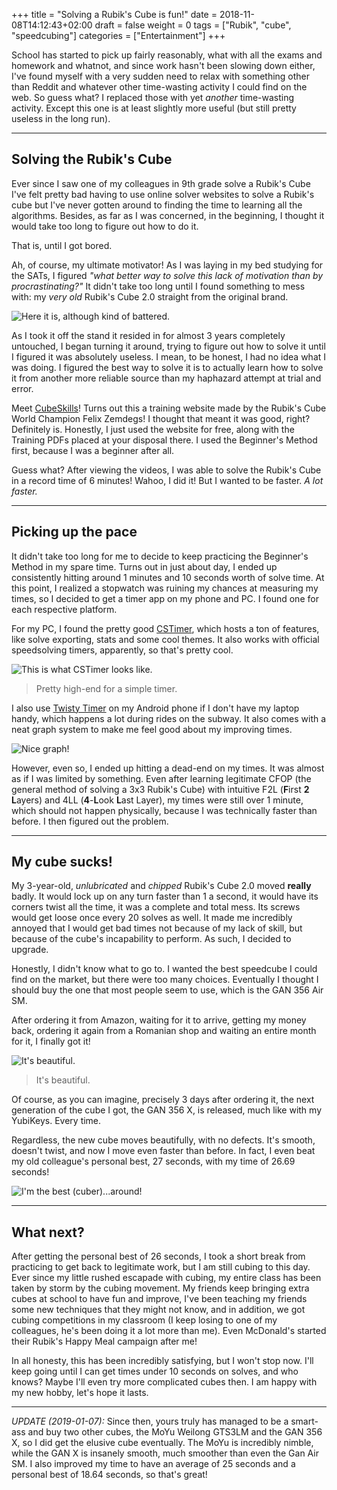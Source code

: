 +++
title = "Solving a Rubik's Cube is fun!"
date = 2018-11-08T14:12:43+02:00
draft = false
weight = 0
tags = ["Rubik", "cube", "speedcubing"]
categories = ["Entertainment"]
+++

School has started to pick up fairly reasonably, what with all the exams and homework and whatnot, and since work hasn't been
slowing down either, I've found myself with a very sudden need to relax with something other than Reddit and whatever other
time-wasting activity I could find on the web. So guess what? I replaced those with yet *another* time-wasting activity. Except
this one is at least slightly more useful (but still pretty useless in the long run).

* * *

## Solving the Rubik's Cube

Ever since I saw one of my colleagues in 9th grade solve a Rubik's Cube I've felt pretty bad having to use online solver websites
to solve a Rubik's cube but I've never gotten around to finding the time to learning all the algorithms. Besides, as far as I
was concerned, in the beginning, I thought it would take too long to figure out how to do it.

That is, until I got bored.

Ah, of course, my ultimate motivator! As I was laying in my bed studying for the SATs, I figured *"what better way to solve this lack of motivation than by procrastinating?"*
It didn't take too long until I found something to mess with: my *very old* Rubik's Cube 2.0 straight from the original brand.

![Here it is, although kind of battered.](/images/rubiks-cube-2.0.jpg)

As I took it off the stand it resided in for almost 3 years completely untouched, I began turning it around, trying to figure out how
to solve it until I figured it was absolutely useless. I mean, to be honest, I had no idea what I was doing. I figured the best way to
solve it is to actually learn how to solve it from another more reliable source than my haphazard attempt at trial and error.

Meet [CubeSkills](https://cubeskills.com)! Turns out this a training website made by the Rubik's Cube World Champion Felix Zemdegs! I
thought that meant it was good, right? Definitely is. Honestly, I just used the website for free, along with the Training PDFs placed
at your disposal there. I used the Beginner's Method first, because I was a beginner after all.

Guess what? After viewing the videos, I was able to solve the Rubik's Cube in a record time of 6 minutes! Wahoo, I did it! But I wanted
to be faster. *A lot faster.*

* * *

## Picking up the pace

It didn't take too long for me to decide to keep practicing the Beginner's Method in my spare time. Turns out in just about day, I ended up
consistently hitting around 1 minutes and 10 seconds worth of solve time. At this point, I realized a stopwatch was ruining my chances at
measuring my times, so I decided to get a timer app on my phone and PC. I found one for each respective platform.

For my PC, I found the pretty good [CSTimer](https://cstimer.net), which hosts a ton of features, like solve exporting, stats and some cool themes.
It also works with official speedsolving timers, apparently, so that's pretty cool.

![This is what CSTimer looks like.](/images/cstimer-website-screencap.jpg)
> Pretty high-end for a simple timer.

I also use [Twisty Timer](https://play.google.com/store/apps/details?id=com.aricneto.twistytimer) on my Android phone if I don't have my laptop handy,
which happens a lot during rides on the subway. It also comes with a neat graph system to make me feel good about my improving times.

![Nice graph!](/images/twisty-timer-graph.jpg)

However, even so, I ended up hitting a dead-end on my times. It was almost as if I was limited by something. Even after learning legitimate CFOP (the general
method of solving a 3x3 Rubik's Cube) with intuitive F2L (**F**irst **2** **L**ayers) and 4LL (**4**-**L**ook **L**ast Layer), my times were still over 1
minute, which should not happen physically, because I was technically faster than before. I then figured out the problem.

* * *

## My cube sucks!

My 3-year-old, *unlubricated* and *chipped* Rubik's Cube 2.0 moved **really** badly. It would lock up on any turn faster than 1 a second, it would have its corners
twist all the time, it was a complete and total mess. Its screws would get loose once every 20 solves as well. It made me incredibly annoyed that I would get bad
times not because of my lack of skill, but because of the cube's incapability to perform. As such, I decided to upgrade.

Honestly, I didn't know what to go to. I wanted the best speedcube I could find on the market, but there were too many choices. Eventually I thought I should buy
the one that most people seem to use, which is the GAN 356 Air SM.

After ordering it from Amazon, waiting for it to arrive, getting my money back, ordering it again from a Romanian shop and waiting an entire month for it, I finally
got it!

![It's beautiful.](/images/gan-air-sm.jpg)
> It's beautiful.

Of course, as you can imagine, precisely 3 days after ordering it, the next generation of the cube I got, the GAN 356 X, is released, much like with my YubiKeys.
Every time.

Regardless, the new cube moves beautifully, with no defects. It's smooth, doesn't twist, and now I move even faster than before. In fact, I even beat my old
colleague's personal best, 27 seconds, with my time of 26.69 seconds!

![I'm the best (cuber)...around!](/images/my-best-cubing-time.jpg)

* * *

## What next?

After getting the personal best of 26 seconds, I took a short break from practicing to get back to legitimate work, but I am still cubing to this day. Ever since
my little rushed escapade with cubing, my entire class has been taken by storm by the cubing movement. My friends keep bringing extra cubes at school to have fun
and improve, I've been teaching my friends some new techniques that they might not know, and in addition, we got cubing competitions in my classroom (I keep losing
to one of my colleagues, he's been doing it a lot more than me). Even McDonald's started their Rubik's Happy Meal campaign after me!

In all honesty, this has been incredibly satisfying, but I won't stop now. I'll keep going until I can get times under 10 seconds on solves, and who knows? Maybe I'll
even try more complicated cubes then. I am happy with my new hobby, let's hope it lasts.

* * *

*UPDATE (2019-01-07):* Since then, yours truly has managed to be a smart-ass and buy two other cubes, the MoYu Weilong GTS3LM and the GAN 356 X,
so I did get the elusive cube eventually. The MoYu is incredibly nimble, while the GAN X is insanely smooth, much smoother than even the Gan Air
SM. I also improved my time to have an average of 25 seconds and a personal best of 18.64 seconds, so that's great!